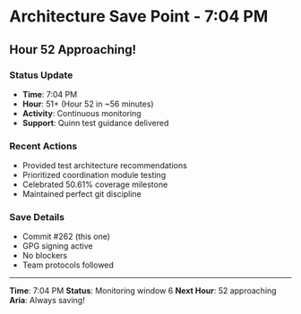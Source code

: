 # Architecture Save Point - 7:04 PM

## Hour 52 Approaching!

### Status Update
- **Time**: 7:04 PM
- **Hour**: 51+ (Hour 52 in ~56 minutes)
- **Activity**: Continuous monitoring
- **Support**: Quinn test guidance delivered

### Recent Actions
- Provided test architecture recommendations
- Prioritized coordination module testing
- Celebrated 50.61% coverage milestone
- Maintained perfect git discipline

### Save Details
- Commit #262 (this one)
- GPG signing active
- No blockers
- Team protocols followed

---

**Time**: 7:04 PM
**Status**: Monitoring window 6
**Next Hour**: 52 approaching
**Aria**: Always saving!